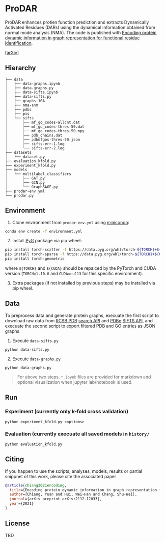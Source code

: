 # ProDAR

ProDAR enhances protien function prediction and extracts Dynamically Activated Residues (DARs) using the dynamical information obtained from normal mode analysis (NMA). The code is published with [Encoding protein dynamic information in graph representation for functional residue identification](https://arxiv.org/abs/2112.12033). 

[[arXiv]](https://arxiv.org/abs/2112.12033)

## Hierarchy
```
├── data
│   ├── data-graphs.ipynb
│   ├── data-graphs.py
│   ├── data-sifts.ipynb
│   ├── data-sifts.py
│   ├── graphs-10A
│   ├── nma-anm
│   ├── pdbs
│   ├── pis
│   └── sifts
│       ├── mf_go_codes-allcnt.dat
│       ├── mf_go_codes-thres-50.dat
│       ├── mf_go_codes-thres-50.npy
│       ├── pdb_chains.dat
│       ├── pdbmfgos-thres-50.json
│       ├── sifts-err-1.log
│       └── sifts-err-2.log
├── datasets
│   └── dataset.py
├── evaluation_kfold.py
├── experiment_kfold.py
├── models
│   └── multilabel_classifiers
│       ├── GAT.py
│       ├── GCN.py
│       └── GraphSAGE.py
├── prodar-env.yml
└── prodar.py
```

## Environment

1. Clone environment from `prodar-env.yml` using [miniconda](https://docs.conda.io/en/latest/index.html):
  ```bash
  conda env create -f environment.yml
  ```

2. Install [PyG](https://pytorch-geometric.readthedocs.io/en/latest/) package via pip wheel:
  ```bash
  pip install torch-scatter -f https://data.pyg.org/whl/torch-${TORCH}+${CUDA}.html
  pip install torch-sparse -f https://data.pyg.org/whl/torch-${TORCH}+${CUDA}.html
  pip install torch-geometric
  ```
  where `${TORCH}` and `${CUDA}` should be repalced by the PyTorch and CUDA version (`TORCH=1.10.0` and `CUDA=cu113` for this specific environment).

3. Extra packages (if not installed by previous steps) may be installed via pip wheel.

## Data

To preprocess data and generate protein graphs, execuate the first script to download raw data from [RCSB PDB](https://www.rcsb.org/) [search API](https://search.rcsb.org/) and [PDBe](https://www.ebi.ac.uk/pdbe/) [SIFTS API](https://www.ebi.ac.uk/pdbe/api/doc/sifts.html), and execuate the second script to export filtered PDB and GO entries as JSON graphs.

1. Execute `data-sifts.py` 
  ```
  python data-sifts.py
  ```
2. Execute `data-graphs.py`
  ```
  python data-graphs.py
  ```
> For above two steps, `*.ipynb` files are provided for markdown and optional visualization when jupyter lab/notebook is used.

## Run

### Experiment (currently only k-fold cross validation)
```
python experiment_kfold.py <options>
```
### Evaluation (currently execuate all saved models in `history/`
```
python evaluation_kfold.py
```

## Citing
If you happen to use the scripts, analyses, models, results or partial snippnet of this work, please cite the associated paper
```Bibtex
@article{chiang2021encoding,
  title={Encoding protein dynamic information in graph representation for functional residue identification},
  author={Chiang, Yuan and Hui, Wei-Han and Chang, Shu-Wei},
  journal={arXiv preprint arXiv:2112.12033},
  year={2021}
}
```

## License
TBD
